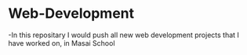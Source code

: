 # Web-Development
 -In this repositary I would push all new web development projects that I have worked on, in Masai School
